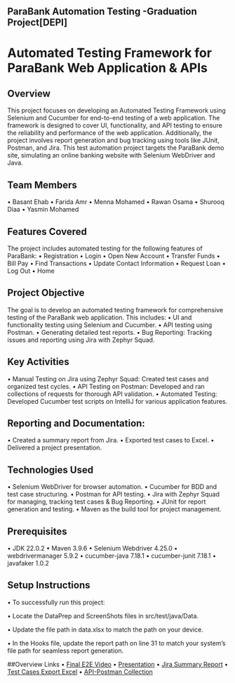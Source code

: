 ## ParaBank Automation Testing -Graduation Project[DEPI]

# Automated Testing Framework for ParaBank Web Application & APIs

## Overview
This project focuses on developing an Automated Testing Framework using Selenium and Cucumber for end-to-end testing of a web application. The framework is designed to cover UI, functionality, and API testing to ensure the reliability and performance of the web application. Additionally, the project involves report generation and bug tracking using tools like JUnit, Postman, and Jira. This test automation project targets the ParaBank demo site, simulating an online banking website with Selenium WebDriver and Java.

## Team Members
•	Basant Ehab
•	Farida Amr
•	Menna Mohamed
•	Rawan Osama
•	Shurooq Diaa
•	Yasmin Mohamed

## Features Covered
The project includes automated testing for the following features of ParaBank:
•	Registration
•	Login
•	Open New Account
•	Transfer Funds
•	Bill Pay
•	Find Transactions
•	Update Contact Information
•	Request Loan
•	Log Out
•	Home

## Project Objective
The goal is to develop an automated testing framework for comprehensive testing of the ParaBank web application. This includes:
•	UI and functionality testing using Selenium and Cucumber.
•	API testing using Postman.
•	Generating detailed test reports.
•	Bug Reporting: Tracking issues and reporting using Jira with Zephyr Squad.

## Key Activities
•	Manual Testing on Jira using Zephyr Squad: Created test cases and organized test cycles.
•	API Testing on Postman: Developed and ran collections of requests for thorough API validation.
•	Automated Testing: Developed Cucumber test scripts on IntelliJ for various application features.

## Reporting and Documentation:
•	Created a summary report from Jira.
•	Exported test cases to Excel.
•	Delivered a project presentation.

## Technologies Used
•	Selenium WebDriver for browser automation.
•	Cucumber for BDD and test case structuring.
•	Postman for API testing.
•	Jira with Zephyr Squad for managing, tracking test cases & Bug Reporting.
•	JUnit for report generation and testing.
•	Maven as the build tool for project management.

## Prerequisites
•	JDK 22.0.2
•	Maven 3.9.6
•	Selenium Webdriver 4.25.0
•	webdrivermanager 5.9.2
•	cucumber-java 7.18.1
•	cucumber-junit 7.18.1
•	javafaker 1.0.2

## Setup Instructions
•	To successfully run this project:

•	Locate the DataPrep and ScreenShots files in src/test/java/Data.

•	Update the file path in data.xlsx to match the path on your device.

•	In the Hooks file, update the report path on line 31 to match your system’s file path for seamless report generation.


##Overview Links
•	[Final E2E Video]( https://drive.google.com/file/d/1jcLMPPFucw4ApFjpCLhphcE9vPdmyYFj/view?usp=drive_link)
•	[Presentation]( https://docs.google.com/presentation/d/11OB_uXsO9sGaqoG4Eujv6r2ZHSmYZuO-/edit?usp=drive_link&ouid=113003438669160116406&rtpof=true&sd=true)
•	[Jira Summary Report]( https://drive.google.com/file/d/1M8JoPnP8yZQ3EevsAM96ANWsgni20TRl/view?usp=drive_link)
•	[Test Cases Export Excel]( https://docs.google.com/spreadsheets/d/13kgFLmbREW5dE52v8OoBbhuToqQX51YA/edit?usp=drive_link&ouid=113003438669160116406&rtpof=true&sd=true)
•	[API-Postman Collection]( https://drive.google.com/file/d/19YPRVOPzFbyR1isi2v5iELazTQa4vweV/view?usp=drive_link)

